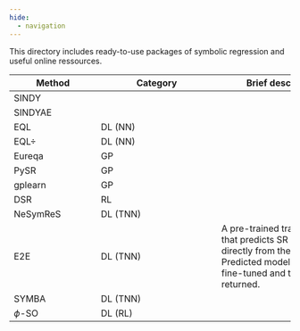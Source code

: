 ```yaml
---
hide:
  - navigation
---
```


This directory includes ready-to-use packages of symbolic regression and useful online ressources.

| <div style="width:140px">Method</div> | <div style="width:200px">Category</div> | <div style="width:220px">Brief description</div> | <div style="width:180px">Code</div> |
| ---- | ------- | --- | --- |
| SINDY | 
| SINDYAE | 
| EQL | DL (NN) 
| EQL$\div$ | DL (NN)
| Eureqa | GP | 
| PySR | GP | 
| gplearn | GP | 
| DSR | RL | 
| NeSymReS | DL (TNN) | 
| E2E | DL (TNN) | A pre-trained transformer that predicts SR models directly from the data. Predicted models are then fine-tuned and the best is returned. | [code]() |
| SYMBA | DL (TNN) 
| $\phi$-SO | DL (RL) 
